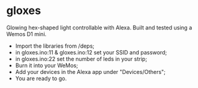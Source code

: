 # gloxes
Glowing hex-shaped light controllable with Alexa. Built and tested using a Wemos D1 mini.

- Import the libraries from /deps;
- in gloxes.ino:11 & gloxes.ino:12 set your SSID and password;
- in gloxes.ino:22 set the number of leds in your strip; 
- Burn it into your WeMos;
- Add your devices in the Alexa app under "Devices/Others";
- You are ready to go.
